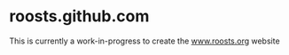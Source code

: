 roosts.github.com
=================
This is currently a work-in-progress to create the www.roosts.org website
